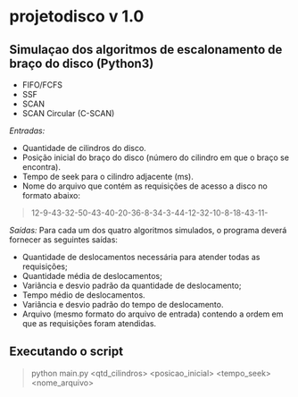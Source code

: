# projetodisco v 1.0 
## Simulaçao dos algoritmos de escalonamento de braço do disco (Python3)
* FIFO/FCFS
* SSF
* SCAN
* SCAN Circular (C-SCAN)

*Entradas:*
* Quantidade de cilindros do disco.
* Posição inicial do braço do disco (número do cilindro em que o braço se encontra).
* Tempo de seek para o cilindro adjacente (ms).
* Nome do arquivo que contém as requisições de acesso a disco no formato abaixo:
> 12-9-43-32-50-43-40-20-36-8-34-3-44-12-32-10-8-18-43-11-

*Saídas:*
Para cada um dos quatro algoritmos simulados, o programa deverá fornecer as seguintes saídas:
* Quantidade de deslocamentos necessária para atender todas as requisições;
* Quantidade média de deslocamentos;
* Variância e desvio padrão da quantidade de deslocamento;
* Tempo médio de deslocamentos.
* Variância e desvio padrão do tempo de deslocamento.
* Arquivo (mesmo formato do arquivo de entrada) contendo a ordem em que as requisições foram atendidas.

## Executando o script
> python main.py <qtd_cilindros> <posicao_inicial> <tempo_seek> <nome_arquivo>
